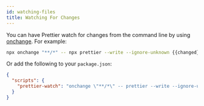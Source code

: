 ```yaml
---
id: watching-files
title: Watching For Changes
---
```


You can have Prettier watch for changes from the command line by using [onchange](https://www.npmjs.com/package/onchange). For example:

```bash
npx onchange "**/*" -- npx prettier --write --ignore-unknown {{changed}}
```

Or add the following to your `package.json`:

```json
{
  "scripts": {
    "prettier-watch": "onchange \"**/*\" -- prettier --write --ignore-unknown {{changed}}"
  }
}
```
